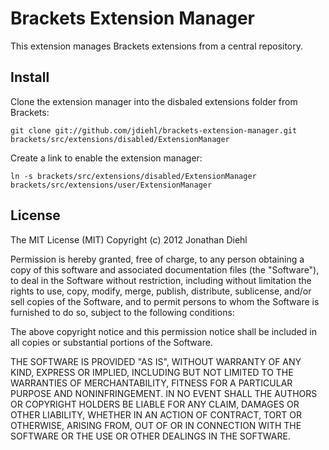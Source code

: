 # Brackets Extension Manager

This extension manages Brackets extensions from a central repository.

## Install

Clone the extension manager into the disbaled extensions folder from Brackets:

    git clone git://github.com/jdiehl/brackets-extension-manager.git brackets/src/extensions/disabled/ExtensionManager

Create a link to enable the extension manager:

    ln -s brackets/src/extensions/disabled/ExtensionManager brackets/src/extensions/user/ExtensionManager

## License

The MIT License (MIT)
Copyright (c) 2012 Jonathan Diehl

Permission is hereby granted, free of charge, to any person obtaining a copy of this software and associated documentation files (the "Software"), to deal in the Software without restriction, including without limitation the rights to use, copy, modify, merge, publish, distribute, sublicense, and/or sell copies of the Software, and to permit persons to whom the Software is furnished to do so, subject to the following conditions:

The above copyright notice and this permission notice shall be included in all copies or substantial portions of the Software.

THE SOFTWARE IS PROVIDED "AS IS", WITHOUT WARRANTY OF ANY KIND, EXPRESS OR IMPLIED, INCLUDING BUT NOT LIMITED TO THE WARRANTIES OF MERCHANTABILITY, FITNESS FOR A PARTICULAR PURPOSE AND NONINFRINGEMENT. IN NO EVENT SHALL THE AUTHORS OR COPYRIGHT HOLDERS BE LIABLE FOR ANY CLAIM, DAMAGES OR OTHER LIABILITY, WHETHER IN AN ACTION OF CONTRACT, TORT OR OTHERWISE, ARISING FROM, OUT OF OR IN CONNECTION WITH THE SOFTWARE OR THE USE OR OTHER DEALINGS IN THE SOFTWARE.